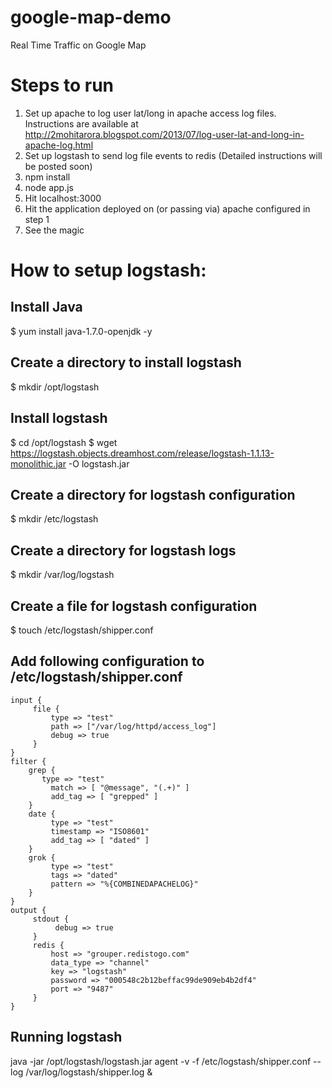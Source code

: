 google-map-demo
===============

Real Time Traffic on Google Map

# Steps to run

1. Set up apache to log user lat/long in apache access log files. Instructions are available at http://2mohitarora.blogspot.com/2013/07/log-user-lat-and-long-in-apache-log.html
2. Set up logstash to send log file events to redis (Detailed instructions will be posted soon)
3. npm install
4. node app.js
5. Hit localhost:3000
6. Hit the application deployed on (or passing via) apache configured in step 1
7. See the magic


# How to setup logstash:

## Install Java
$ yum install java-1.7.0-openjdk -y

## Create a directory to install logstash
$ mkdir /opt/logstash

## Install logstash
$ cd /opt/logstash
$ wget https://logstash.objects.dreamhost.com/release/logstash-1.1.13-monolithic.jar -O logstash.jar

## Create a directory for logstash configuration
$ mkdir /etc/logstash

## Create a directory for logstash logs
$ mkdir /var/log/logstash

## Create a file for logstash configuration
$ touch /etc/logstash/shipper.conf

## Add following configuration to /etc/logstash/shipper.conf
```
input {
     file {
         type => "test"
         path => ["/var/log/httpd/access_log"]
         debug => true
     }
}
filter {
    grep {
       type => "test"
         match => [ "@message", "(.+)" ]
         add_tag => [ "grepped" ]
    }
    date {
         type => "test"
         timestamp => "ISO8601"
         add_tag => [ "dated" ]
    }
    grok {
         type => "test"
         tags => "dated"
         pattern => "%{COMBINEDAPACHELOG}"
    }
}
output {
     stdout {
          debug => true
     }
     redis {
         host => "grouper.redistogo.com"
         data_type => "channel"
         key => "logstash"
         password => "000548c2b12beffac99de909eb4b2df4"
         port => "9487"
     }
}
```

## Running logstash
java -jar /opt/logstash/logstash.jar agent -v -f /etc/logstash/shipper.conf --log /var/log/logstash/shipper.log &
